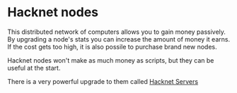 # Hacknet nodes

This distributed network of computers allows you to gain money passively. By upgrading a node's stats you can increase the amount of money it earns. If the cost gets too high, it is also possile to purchase brand new nodes.

Hacknet nodes won't make as much money as scripts, but they can be useful at the start.

There is a very powerful upgrade to them called [Hacknet Servers](../advanced/hacknetservers.md)
